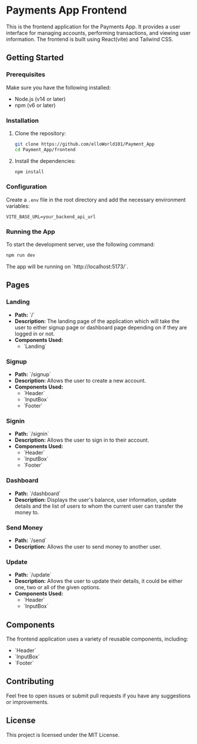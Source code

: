 # Payments App Frontend

This is the frontend application for the Payments App. It provides a user interface for managing accounts, performing transactions, and viewing user information. The frontend is built using React(vite) and Tailwind CSS.

## Getting Started

### Prerequisites

Make sure you have the following installed:

- Node.js (v14 or later)
- npm (v6 or later)

### Installation

1. Clone the repository:

   ```bash
   git clone https://github.com/elloWorld101/Payment_App
   cd Payment_App/frontend
   ```

2. Install the dependencies:

   ```bash
   npm install
   ```

### Configuration

Create a `.env` file in the root directory and add the necessary environment variables:

```plaintext
VITE_BASE_URL=your_backend_api_url
```

### Running the App

To start the development server, use the following command:

```bash
npm run dev
```

The app will be running on \`http://localhost:5173/`.

## Pages

### Landing

- **Path:** \`/\`
- **Description:** The landing page of the application which will take the user to either signup page or dashboard page depending on if they are logged in or not.
- **Components Used:**
  - \`Landing\`
 
### Signup

- **Path:** \`/signup\`
- **Description:** Allows the user to create a new account.
- **Components Used:**
  - \`Header\`
  - \`InputBox\`
  - \`Footer\`
  
### Signin

- **Path:** \`/signin\`
- **Description:** Allows the user to sign in to their account.
- **Components Used:**
  - \`Header\`
  - \`InputBox\`
  - \`Footer\`

### Dashboard

- **Path:** \`/dashboard\`
- **Description:** Displays the user's balance, user information, update details and the list of users to whom the current user can transfer the money to.

### Send Money

- **Path:** \`/send\`
- **Description:** Allows the user to send money to another user.

### Update

- **Path:** \`/update\`
- **Description:** Allows the user to update their details, it could be either one, two or all of the given options.
- **Components Used:**
  - \`Header\`
  - \`InputBox\`
 
## Components

The frontend application uses a variety of reusable components, including:

- \`Header\`
- \`InputBox\`
- \`Footer\`

## Contributing

Feel free to open issues or submit pull requests if you have any suggestions or improvements.

## License

This project is licensed under the MIT License.
